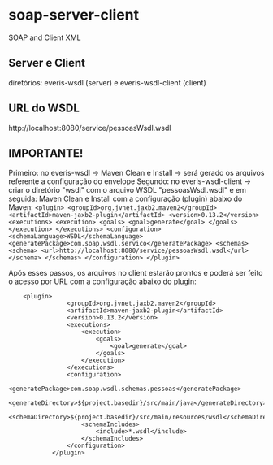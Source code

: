 # soap-server-client
SOAP and Client XML
## Server e Client
diretórios: everis-wsdl (server) e everis-wsdl-client (client)
## URL do WSDL
http://localhost:8080/service/pessoasWsdl.wsdl
## IMPORTANTE!
Primeiro: no everis-wsdl -> Maven Clean e Install -> será gerado os arquivos referente a configuração do envelope
Segundo: no everis-wsdl-client -> criar o diretório "wsdl" com o arquivo WSDL "pessoasWsdl.wsdl" e em seguida: Maven Clean e Install com a configuração (plugin) abaixo do Maven:
	        ```
		<plugin>
                <groupId>org.jvnet.jaxb2.maven2</groupId>
                <artifactId>maven-jaxb2-plugin</artifactId>
                <version>0.13.2</version>
                <executions>
                    <execution>
                        <goals>
                            <goal>generate</goal>
                        </goals>
                    </execution>
                </executions>
                <configuration>
                    <schemaLanguage>WSDL</schemaLanguage>
                    <generatePackage>com.soap.wsdl.servico</generatePackage>
                    <schemas>
                        <schema>
                            <url>http://localhost:8080/service/pessoasWsdl.wsdl</url>
                        </schema>
                    </schemas>
                </configuration>
            </plugin> ```

Após esses passos, os arquivos no client estarão prontos e poderá ser feito o acesso por URL com a configuração abaixo do plugin:

```
    <plugin>
				<groupId>org.jvnet.jaxb2.maven2</groupId>
				<artifactId>maven-jaxb2-plugin</artifactId>
				<version>0.13.2</version>
				<executions>
					<execution>
						<goals>
							<goal>generate</goal>
						</goals>
					</execution>
				</executions>
				<configuration>
					<generatePackage>com.soap.wsdl.schemas.pessoas</generatePackage>
					<generateDirectory>${project.basedir}/src/main/java</generateDirectory>
					<schemaDirectory>${project.basedir}/src/main/resources/wsdl</schemaDirectory>
					<schemaIncludes>
						<include>*.wsdl</include>
					</schemaIncludes>
				</configuration>
			</plugin>
```
